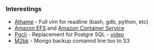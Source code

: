 ### Interestings

* [Athame](https://github.com/ardagnir/athame) - Full vim for readline (bash, gdb, python, etc)
* [Amazon EFS](http://aws.amazon.com/efs/) and [Amazon Container Service](https://aws.amazon.com/blogs/aws/ec2-container-service-ready-for-production-use)
* [Pgcli](http://pgcli.com/features) - Replacement for Postgre SQL - [video](https://vimeo.com/124125257)
* [M2bk](https://github.com/axltxl/m2bk) - Mongo backup comannd line too to S3
